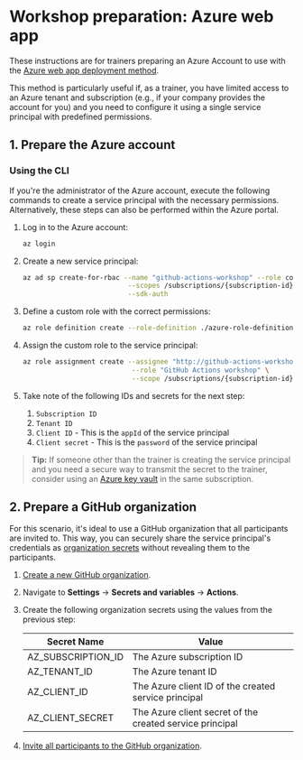 # Workshop preparation: Azure web app

These instructions are for trainers preparing an Azure Account to use with the [Azure web app deployment method](./005-deployment-azure-webapp.md).

This method is particularly useful if, as a trainer, you have limited access to an Azure tenant and subscription (e.g., if your company provides the account for you) and you need to configure it using a single service principal with predefined permissions.

## 1. Prepare the Azure account

### Using the CLI

If you're the administrator of the Azure account, execute the following commands to create a service principal with the necessary permissions. Alternatively, these steps can also be performed within the Azure portal.

1. Log in to the Azure account:

    ```bash
    az login
    ```

2. Create a new service principal:

    ```bash
    az ad sp create-for-rbac --name "github-actions-workshop" --role contributor \
                              --scopes /subscriptions/{subscription-id}/ \
                              --sdk-auth
    ```

3. Define a custom role with the correct permissions:

    ```bash
    az role definition create --role-definition ./azure-role-definition.json
    ```
4. Assign the custom role to the service principal:

    ```bash
    az role assignment create --assignee "http://github-actions-workshop" \
                               --role "GitHub Actions workshop" \
                               --scope /subscriptions/{subscription-id}/
    ```

5. Take note of the following IDs and secrets for the next step:
    1. `Subscription ID`
    2. `Tenant ID`
    3. `Client ID` - This is the `appId` of the service principal
    4. `Client secret` - This is the `password` of the service principal

> **Tip:**
> If someone other than the trainer is creating the service principal and you need a secure way to transmit the secret to the trainer, consider using an [Azure key vault](https://learn.microsoft.com/en-us/azure/key-vault/general/quick-create-portal) in the same subscription.

## 2. Prepare a GitHub organization

For this scenario, it's ideal to use a GitHub organization that all participants are invited to. This way, you can securely share the service principal's credentials as [organization secrets](https://docs.github.com/en/actions/security-guides/encrypted-secrets?tool=webui#creating-encrypted-secrets-for-an-organization) without revealing them to the participants.

1. [Create a new GitHub organization](https://docs.github.com/en/organizations/collaborating-with-groups-in-organizations/creating-a-new-organization-from-scratch).
2. Navigate to **Settings** -> **Secrets and variables** -> **Actions**.
3. Create the following organization secrets using the values from the previous step:

    | Secret Name        | Value                                                    |
    | ------------------ | -------------------------------------------------------- |
    | AZ_SUBSCRIPTION_ID | The Azure subscription ID                                |
    | AZ_TENANT_ID       | The Azure tenant ID                                      |
    | AZ_CLIENT_ID       | The Azure client ID of the created service principal     |
    | AZ_CLIENT_SECRET   | The Azure client secret of the created service principal |

4. [Invite all participants to the GitHub organization](https://docs.github.com/en/organizations/managing-membership-in-your-organization/inviting-users-to-join-your-organization).
